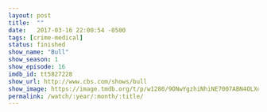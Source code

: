 ```yaml
---
layout: post
title:  ""
date:   2017-03-16 22:00:54 -0500
tags: [crime-medical]
status: finished
show_name: "Bull"
show_season: 1
show_episode: 16
imdb_id: tt5827228
show_url: http://www.cbs.com/shows/bull
show_image: https://image.tmdb.org/t/p/w1280/9ONwYgzhiNhiNE7007ABN4OLXoI.jpg
permalink: /watch/:year/:month/:title/
---
```

